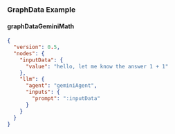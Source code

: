 ### GraphData Example

#### graphDataGeminiMath
```json
{
  "version": 0.5,
  "nodes": {
    "inputData": {
      "value": "hello, let me know the answer 1 + 1"
    },
    "llm": {
      "agent": "geminiAgent",
      "inputs": {
        "prompt": ":inputData"
      }
    }
  }
}
```
